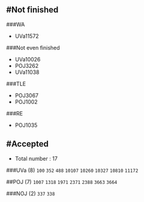 #Not finished
---------------------------------------
###WA
- UVa11572

###Not even finished
- UVa10026
- POJ3262
- UVa11038

###TLE
- POJ3067
- POJ1002

###RE
- POJ1035

#Accepted
---------------------------------------
- Total number : 17

###UVa (8)
`100` `352`  `488`  `10107` `10260` `10327` `10810` `11172`

##POJ (7)
`1007` `1318` `1971` `2371` `2388` `3663` `3664`

###NOJ (2)
`337` `338`

